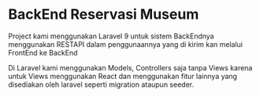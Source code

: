 
# BackEnd Reservasi Museum
Project kami menggunakan Laravel 9 untuk sistem BackEndnya menggunakan RESTAPI dalam penggunaannya yang di kirim kan melalui FrontEnd ke BackEnd 

Di Laravel kami menggunakan Models, Controllers saja tanpa Views karena untuk Views menggunakan React dan menggunakan fitur lainnya yang disediakan oleh laravel seperti migration ataupun seeder.

